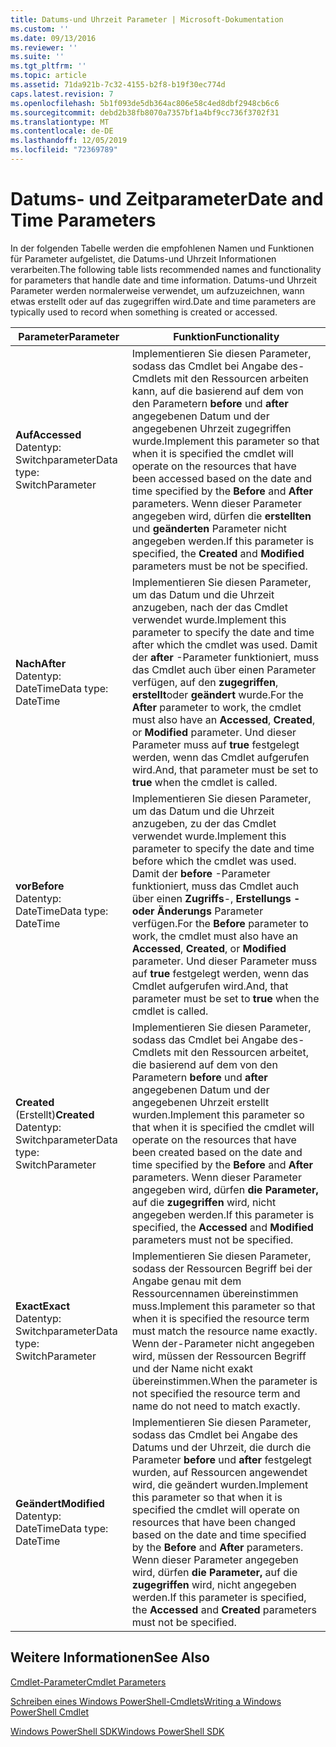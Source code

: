 ```yaml
---
title: Datums-und Uhrzeit Parameter | Microsoft-Dokumentation
ms.custom: ''
ms.date: 09/13/2016
ms.reviewer: ''
ms.suite: ''
ms.tgt_pltfrm: ''
ms.topic: article
ms.assetid: 71da921b-7c32-4155-b2f8-b19f30ec774d
caps.latest.revision: 7
ms.openlocfilehash: 5b1f093de5db364ac806e58c4ed8dbf2948cb6c6
ms.sourcegitcommit: debd2b38fb8070a7357bf1a4bf9cc736f3702f31
ms.translationtype: MT
ms.contentlocale: de-DE
ms.lasthandoff: 12/05/2019
ms.locfileid: "72369789"
---
```

# <a name="date-and-time-parameters"></a><span data-ttu-id="92724-102">Datums- und Zeitparameter</span><span class="sxs-lookup"><span data-stu-id="92724-102">Date and Time Parameters</span></span>

<span data-ttu-id="92724-103">In der folgenden Tabelle werden die empfohlenen Namen und Funktionen für Parameter aufgelistet, die Datums-und Uhrzeit Informationen verarbeiten.</span><span class="sxs-lookup"><span data-stu-id="92724-103">The following table lists recommended names and functionality for parameters that handle date and time information.</span></span> <span data-ttu-id="92724-104">Datums-und Uhrzeit Parameter werden normalerweise verwendet, um aufzuzeichnen, wann etwas erstellt oder auf das zugegriffen wird.</span><span class="sxs-lookup"><span data-stu-id="92724-104">Date and time parameters are typically used to record when something is created or accessed.</span></span>

|<span data-ttu-id="92724-105">Parameter</span><span class="sxs-lookup"><span data-stu-id="92724-105">Parameter</span></span>|<span data-ttu-id="92724-106">Funktion</span><span class="sxs-lookup"><span data-stu-id="92724-106">Functionality</span></span>|
|---|---|
|<span data-ttu-id="92724-107">**Auf**</span><span class="sxs-lookup"><span data-stu-id="92724-107">**Accessed**</span></span><br><span data-ttu-id="92724-108">Datentyp: Switchparameter</span><span class="sxs-lookup"><span data-stu-id="92724-108">Data type: SwitchParameter</span></span>|<span data-ttu-id="92724-109">Implementieren Sie diesen Parameter, sodass das Cmdlet bei Angabe des-Cmdlets mit den Ressourcen arbeiten kann, auf die basierend auf dem von den Parametern **before** und **after** angegebenen Datum und der angegebenen Uhrzeit zugegriffen wurde.</span><span class="sxs-lookup"><span data-stu-id="92724-109">Implement this parameter so that when it is specified the cmdlet will operate on the resources that have been accessed based on the date and time specified by the **Before** and **After** parameters.</span></span> <span data-ttu-id="92724-110">Wenn dieser Parameter angegeben wird, dürfen die **erstellten** und **geänderten** Parameter nicht angegeben werden.</span><span class="sxs-lookup"><span data-stu-id="92724-110">If this parameter is specified, the **Created** and **Modified** parameters must be not be specified.</span></span>|
|<span data-ttu-id="92724-111">**Nach**</span><span class="sxs-lookup"><span data-stu-id="92724-111">**After**</span></span><br><span data-ttu-id="92724-112">Datentyp: DateTime</span><span class="sxs-lookup"><span data-stu-id="92724-112">Data type: DateTime</span></span>|<span data-ttu-id="92724-113">Implementieren Sie diesen Parameter, um das Datum und die Uhrzeit anzugeben, nach der das Cmdlet verwendet wurde.</span><span class="sxs-lookup"><span data-stu-id="92724-113">Implement this parameter to specify the date and time after which the cmdlet was used.</span></span> <span data-ttu-id="92724-114">Damit der **after** -Parameter funktioniert, muss das Cmdlet auch über einen Parameter verfügen, auf den **zugegriffen**, **erstellt**oder **geändert** wurde.</span><span class="sxs-lookup"><span data-stu-id="92724-114">For the **After** parameter to work, the cmdlet must also have an **Accessed**, **Created**, or **Modified** parameter.</span></span> <span data-ttu-id="92724-115">Und dieser Parameter muss auf **true** festgelegt werden, wenn das Cmdlet aufgerufen wird.</span><span class="sxs-lookup"><span data-stu-id="92724-115">And, that parameter must be set to **true** when the cmdlet is called.</span></span>|
|<span data-ttu-id="92724-116">**vor**</span><span class="sxs-lookup"><span data-stu-id="92724-116">**Before**</span></span><br><span data-ttu-id="92724-117">Datentyp: DateTime</span><span class="sxs-lookup"><span data-stu-id="92724-117">Data type: DateTime</span></span>|<span data-ttu-id="92724-118">Implementieren Sie diesen Parameter, um das Datum und die Uhrzeit anzugeben, zu der das Cmdlet verwendet wurde.</span><span class="sxs-lookup"><span data-stu-id="92724-118">Implement this parameter to specify the date and time before which the cmdlet was used.</span></span> <span data-ttu-id="92724-119">Damit der **before** -Parameter funktioniert, muss das Cmdlet auch über einen **Zugriffs**-, **Erstellungs** **-oder Änderungs** Parameter verfügen.</span><span class="sxs-lookup"><span data-stu-id="92724-119">For the **Before** parameter to work, the cmdlet must also have an **Accessed**, **Created**, or **Modified** parameter.</span></span> <span data-ttu-id="92724-120">Und dieser Parameter muss auf **true** festgelegt werden, wenn das Cmdlet aufgerufen wird.</span><span class="sxs-lookup"><span data-stu-id="92724-120">And, that parameter must be set to **true** when the cmdlet is called.</span></span>|
|<span data-ttu-id="92724-121">**Created** (Erstellt)</span><span class="sxs-lookup"><span data-stu-id="92724-121">**Created**</span></span><br><span data-ttu-id="92724-122">Datentyp: Switchparameter</span><span class="sxs-lookup"><span data-stu-id="92724-122">Data type: SwitchParameter</span></span>|<span data-ttu-id="92724-123">Implementieren Sie diesen Parameter, sodass das Cmdlet bei Angabe des-Cmdlets mit den Ressourcen arbeitet, die basierend auf dem von den Parametern **before** und **after** angegebenen Datum und der angegebenen Uhrzeit erstellt wurden.</span><span class="sxs-lookup"><span data-stu-id="92724-123">Implement this parameter so that when it is specified the cmdlet will operate on the resources that have been created based on the date and time specified by the **Before** and **After** parameters.</span></span> <span data-ttu-id="92724-124">Wenn dieser Parameter angegeben wird, dürfen **die Parameter,** auf die **zugegriffen** wird, nicht angegeben werden.</span><span class="sxs-lookup"><span data-stu-id="92724-124">If this parameter is specified, the **Accessed** and **Modified** parameters must not be specified.</span></span>|
|<span data-ttu-id="92724-125">**Exact**</span><span class="sxs-lookup"><span data-stu-id="92724-125">**Exact**</span></span><br><span data-ttu-id="92724-126">Datentyp: Switchparameter</span><span class="sxs-lookup"><span data-stu-id="92724-126">Data type: SwitchParameter</span></span>|<span data-ttu-id="92724-127">Implementieren Sie diesen Parameter, sodass der Ressourcen Begriff bei der Angabe genau mit dem Ressourcennamen übereinstimmen muss.</span><span class="sxs-lookup"><span data-stu-id="92724-127">Implement this parameter so that when it is specified the resource term must match the resource name exactly.</span></span> <span data-ttu-id="92724-128">Wenn der-Parameter nicht angegeben wird, müssen der Ressourcen Begriff und der Name nicht exakt übereinstimmen.</span><span class="sxs-lookup"><span data-stu-id="92724-128">When the parameter is not specified the resource term and name do not need to match exactly.</span></span>|
|<span data-ttu-id="92724-129">**Geändert**</span><span class="sxs-lookup"><span data-stu-id="92724-129">**Modified**</span></span><br><span data-ttu-id="92724-130">Datentyp: DateTime</span><span class="sxs-lookup"><span data-stu-id="92724-130">Data type: DateTime</span></span>|<span data-ttu-id="92724-131">Implementieren Sie diesen Parameter, sodass das Cmdlet bei Angabe des Datums und der Uhrzeit, die durch die Parameter **before** und **after** festgelegt wurden, auf Ressourcen angewendet wird, die geändert wurden.</span><span class="sxs-lookup"><span data-stu-id="92724-131">Implement this parameter so that when it is specified the cmdlet will operate on resources that have been changed based on the date and time specified by the **Before** and **After** parameters.</span></span> <span data-ttu-id="92724-132">Wenn dieser Parameter angegeben wird, dürfen **die Parameter,** auf die **zugegriffen** wird, nicht angegeben werden.</span><span class="sxs-lookup"><span data-stu-id="92724-132">If this parameter is specified, the **Accessed** and **Created** parameters must not be specified.</span></span>|
## <a name="see-also"></a><span data-ttu-id="92724-133">Weitere Informationen</span><span class="sxs-lookup"><span data-stu-id="92724-133">See Also</span></span>

[<span data-ttu-id="92724-134">Cmdlet-Parameter</span><span class="sxs-lookup"><span data-stu-id="92724-134">Cmdlet Parameters</span></span>](./cmdlet-parameters.md)

[<span data-ttu-id="92724-135">Schreiben eines Windows PowerShell-Cmdlets</span><span class="sxs-lookup"><span data-stu-id="92724-135">Writing a Windows PowerShell Cmdlet</span></span>](./writing-a-windows-powershell-cmdlet.md)

[<span data-ttu-id="92724-136">Windows PowerShell SDK</span><span class="sxs-lookup"><span data-stu-id="92724-136">Windows PowerShell SDK</span></span>](../windows-powershell-reference.md)
